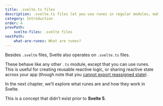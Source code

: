 ```yaml
---
title: .svelte.ts files
description: .svelte.ts files let you use runes in regular modules, making it easy to share reactive logic or state outside of components.
category: Introduction
order: 4
prevPath:
    svelte-files: .svelte files
nextPath:
    what-are-runes: What are runes?
---
```


<script lang="ts">
    import DeprecatedHeading from '$lib/components/markdown/deprecated-heading.svelte';
</script>

Besides `.svelte` files, Svelte also operates on `.svelte.ts` files.

These behave like any other `.ts` module, except that you can use runes. This is useful for creating reusable reactive logic, or sharing reactive state across your app (though note that you [cannot export reassigned state](/docs/svelte/$state#passing-state-across-modules)).

In the next chapter, we’ll explore what runes are and how they work in Svelte.

<DeprecatedHeading />

This is a concept that didn’t exist prior to **Svelte 5**.
